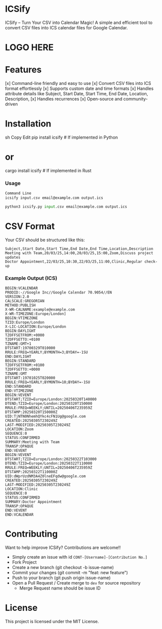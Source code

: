 # ICSify

ICSify – Turn Your CSV into Calendar Magic!
A simple and efficient tool to convert CSV files into ICS calendar files for
Google Calendar.

# LOGO HERE

# Features
[x] Command-line friendly and easy to use
[x] Convert CSV files into ICS format effortlessly
[x] Supports custom date and time formats
[x] Handles attribute details like Subject, Start Date, Start Time, End Date,
Location, Description,
[x] Handles recurrences
[x] Open-source and community-driven

# Installation
sh
Copy
Edit
pip install icsify  # If implemented in Python
# or
cargo install icsify  # If implemented in Rust
### Usage

```bash
Command Line
icsify input.csv email@example.com output.ics
```

```Python
python3 icsify.py input.csv email@example.com output.ics
```

# CSV Format
Your CSV should be structured like this:


```csv
Subject,Start Date,Start Time,End Date,End Time,Location,Description
Meeting with Team,20/03/25,14:00,20/03/25,15:00,Zoom,Discuss project updates
Doctor Appointment,22/03/25,10:30,22/03/25,11:00,Clinic,Regular check-up
```

### Example Output (ICS)

```
BEGIN:VCALENDAR
PRODID:-//Google Inc//Google Calendar 70.9054//EN
VERSION:2.0
CALSCALE:GREGORIAN
METHOD:PUBLISH
X-WR-CALNAME:example@example.com
X-WR-TIMEZONE:Europe/London]
BEGIN:VTIMEZONE
TZID:Europe/London
X-LIC-LOCATION:Europe/London
BEGIN:DAYLIGHT
TZOFFSETFROM:+0000
TZOFFSETTO:+0100
TZNAME:GMT+1
DTSTART:19700329T010000
RRULE:FREQ=YEARLY;BYMONTH=3;BYDAY=-1SU
END:DAYLIGHT
BEGIN:STANDARD
TZOFFSETFROM:+0100
TZOFFSETTO:+0000
TZNAME:GMT
DTSTART:19701025T020000
RRULE:FREQ=YEARLY;BYMONTH=10;BYDAY=-1SU
END:STANDARD
END:VTIMEZONE
BEGIN:VEVENT
DTSTART;TZID=Europe/London:20250320T140000
DTEND;TZID=Europe/London:20250320T150000
RRULE:FREQ=WEEKLY;UNTIL=20250406T235959Z
DTSTAMP:20250320T150000Z
UID:TjNTN0NhemhQYkc4cFN1Ug@google.com
CREATED:20250305T230249Z
LAST-MODIFIED:20250305T230249Z
LOCATION:Zoom
SEQUENCE:0
STATUS:CONFIRMED
SUMMARY:Meeting with Team
TRANSP:OPAQUE
END:VEVENT
BEGIN:VEVENT
DTSTART;TZID=Europe/London:20250322T103000
DTEND;TZID=Europe/London:20250322T110000
RRULE:FREQ=WEEKLY;UNTIL=20250406T235959Z
DTSTAMP:20250322T110000Z
UID:dWprUzdNM3A4Z0lneEFqdw@google.com
CREATED:20250305T230249Z
LAST-MODIFIED:20250305T230249Z
LOCATION:Clinic
SEQUENCE:0
STATUS:CONFIRMED
SUMMARY:Doctor Appointment
TRANSP:OPAQUE
END:VEVENT
END:VCALENDAR
```

# Contributing
Want to help improve ICSify? Contributions are welcome!!
- Simply create an issue with id `CONT-[Username]-[Contribution No.]`
- Fork Project
- Create a new branch (git checkout -b issue-name)
- Commit your changes (git commit -m "feat: new feature")
- Push to your branch (git push origin issue-name)
- Open a Pull Request / Create merge to `dev` for source repository
  - Merge Request name should be issue ID

# License
This project is licensed under the MIT License.